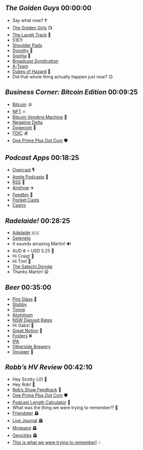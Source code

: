 ## _The Golden Guys_ 00:00:00
- Say what now? ❓
- [The Golden Girls](https://en.wikipedia.org/wiki/The_Golden_Girls) 📺
- [The Laugh Track](https://en.wikipedia.org/wiki/Laugh_track) 🤣
- S1E1!
- [Shoulder Pads](https://en.wikipedia.org/wiki/Shoulder_pads_%28fashion%29)
- [Dorothy](https://en.wikipedia.org/wiki/Dorothy_Zbornak) 👵
- [Sophia](https://en.wikipedia.org/wiki/Sophia_Petrillo) 👵
- [Broadcast Syndication](https://en.wikipedia.org/wiki/Broadcast_syndication)
- [A-Team](https://en.wikipedia.org/wiki/Broadcast_syndication) 
- [Dukes of Hazard](https://en.wikipedia.org/wiki/The_Dukes_of_Hazzard) 🚗
- Did that whole thing actually happen just now? 🙃

## _Business Corner: Bitcoin Edition_ 00:09:25
- [Bitcoin](https://en.wikipedia.org/wiki/The_Dukes_of_Hazzard) 🪙
- [NFT](https://en.wikipedia.org/wiki/Non-fungible_token) 🔥
- [Bitcoin Vending Machine](https://en.wikipedia.org/wiki/Bitcoin_ATM) 🎰
- [Negative Delta](https://www.investopedia.com/articles/optioninvestor/03/021403.asp)
- [Dogecoin](https://en.wikipedia.org/wiki/Dogecoin) 🐶
- [FDIC](https://en.wikipedia.org/wiki/Federal_Deposit_Insurance_Corporation) 💰
- [One Prime Plus Dot Com](https://oneprimeplus.com) 🛡️

## _Podcast Apps_ 00:18:25
- [Overcast](https://overcast.fm/) 🎙️
- [Apple Podcasts](https://en.wikipedia.org/wiki/Apple_Podcasts) 🍎
- [RSS](https://en.wikipedia.org/wiki/RSS) 🛜
- [Airshow](https://feedbin.com/airshow) ✈️
- [Feedbin](https://feedbin.com/home) 🍔
- [Pocket Casts](https://pocketcasts.com/)
- [Castro](https://www.castro.fm/)

## _Radelaide!_ 00:28:25
- [Adelaide](https://en.wikipedia.org/wiki/Adelaide) 🇦🇺
- [Gelenelg](https://en.wikipedia.org/wiki/Adelaide)
- It sounds amazing Martin! 🔊
- AUD 8 = USD 5.25 💸
- Hi Craig! 👋
- Hi Tim! 👋
- [The Satechi Dongle](https://satechi.net/products/type-c-multi-port-adapter-with-ethernet-v2)
- Thanks Martin! 😃

## _Beer_ 00:35:00
- [Pint Glass](https://en.wikipedia.org/wiki/Pint_glass) 🥛
- [Stubby](https://en.wikipedia.org/wiki/Beer_bottle) 
- [Tinnie](https://en.wikipedia.org/wiki/Tinnie)
- [Aluminum](https://en.wikipedia.org/wiki/Aluminium)
- [NSW Deposit Rates](https://www.service.nsw.gov.au/transaction/find-return-and-earn-collection-points)
- Hi Gabs! 👋
- [Great Notion](https://greatnotion.com/) 🍺
- [Fosters](https://en.wikipedia.org/wiki/Foster%27s_Lager) ❌
- [IPA](https://en.wikipedia.org/wiki/India_pale_ale)
- [Otherside Brewery](https://www.othersidebrewing.com.au/home)
- [Voyager](https://en.wikipedia.org/wiki/Voyager_%28Australian_band%29) 🎸

## _Robb’s HV Review_ 00:42:10
- Hey Scotty (J)! 👋
- Hey Rob! 👋
- [Rob’s Show Feedback](https://rknight.me/three-years-of-hemispheric-views-feedback/) 💬
- [One Prime Plus Dot Com](https://oneprimeplus.com) 🛡️
- [Podcast Length Calculator](https://podcast-duration.netlify.app/) 🧮
- What was the thing we were trying to remember!? 🤔
- [Friendster](https://en.wikipedia.org/wiki/Friendster) 🪦
- [Live Journal](https://en.wikipedia.org/wiki/LiveJournal) 🪦
- [Myspace](https://en.wikipedia.org/wiki/Myspace) 🪦
- [Geocities](https://en.wikipedia.org/wiki/Yahoo!_GeoCities) 🪦
- [This is what we were trying to remember!](https://justdeleteme.xyz/) 💡
